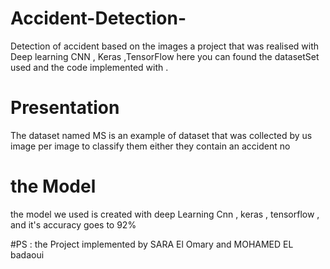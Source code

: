# Accident-Detection-
Detection of accident based on the images a project that was realised with Deep learning CNN , Keras ,TensorFlow 
here you can found the datasetSet used and the code implemented with .

# Presentation 
The dataset named MS is an example of dataset that was  collected by us image per image to classify them either they contain an accident no
# the Model
the model we used is created with deep Learning Cnn , keras , tensorflow , and it's accuracy goes to 92%

#PS : the Project implemented by SARA El Omary and MOHAMED EL badaoui
